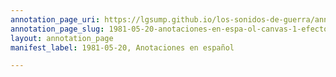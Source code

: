 ```yaml
---
annotation_page_uri: https://lgsump.github.io/los-sonidos-de-guerra/annotations/1981-05-20-anotaciones-en-espa-ol-canvas-1-efectos-de-sonido.json
annotation_page_slug: 1981-05-20-anotaciones-en-espa-ol-canvas-1-efectos-de-sonido
layout: annotation_page
manifest_label: 1981-05-20, Anotaciones en español

---
```

